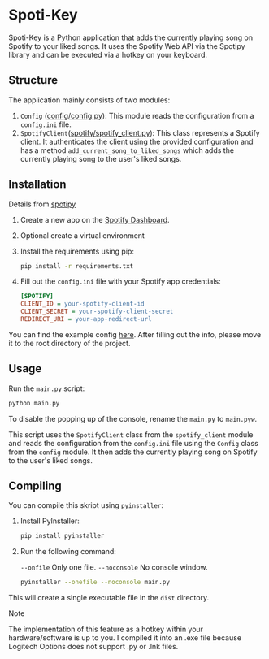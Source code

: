 # Spoti-Key

Spoti-Key is a Python application that adds the currently playing song on Spotify to your liked songs. It uses the Spotify Web API via the Spotipy library and can be executed via a hotkey on your keyboard.

## Structure

The application mainly consists of two modules:

1. `Config` ([config/config.py](/config/config.py)): This module reads the configuration from a `config.ini` file.
2. `SpotifyClient`([spotify/spotify_client.py](/spotify/spotify_client.py)): This class represents a Spotify client. It authenticates the client using the provided configuration and has a method `add_current_song_to_liked_songs` which adds the currently playing song to the user's liked songs.

## Installation

Details from [spotipy](https://spotipy.readthedocs.io/en/2.22.1/#)

1. Create a new app on the [Spotify Dashboard](https://developer.spotify.com/dashboard).

2. Optional create a virtual environment

3. Install the requirements using pip:

   ```sh
   pip install -r requirements.txt
   ```

4. Fill out the `config.ini` file with your Spotify app credentials:

   ```ini
   [SPOTIFY]
   CLIENT_ID = your-spotify-client-id
   CLIENT_SECRET = your-spotify-client-secret
   REDIRECT_URI = your-app-redirect-url
   ```

You can find the example config [here](/example/example_config.ini). After filling out the info, please move it to the root directory of the project.

## Usage

Run the `main.py` script:

```sh
python main.py
```

To disable the popping up of the console, rename the `main.py` to `main.pyw`.

This script uses the `SpotifyClient` class from the `spotify_client` module and reads the configuration from the `config.ini` file using the `Config` class from the `config` module. It then adds the currently playing song on Spotify to the user's liked songs.

## Compiling

You can compile this skript using `pyinstaller`:

1. Install PyInstaller:

   ```sh
   pip install pyinstaller
   ```

2. Run the following command:

   `--onfile` Only one file.
   `--noconsole` No console window.

   ```sh
   pyinstaller --onefile --noconsole main.py
   ```

This will create a single executable file in the `dist` directory.

> [!NOTE]
> The implementation of this feature as a hotkey within your hardware/software is up to you.
> I compiled it into an .exe file because Logitech Options does not support .py or .lnk files.
